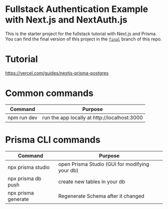 # Fullstack Authentication Example with Next.js and NextAuth.js

This is the starter project for the fullstack tutorial with Next.js and Prisma. You can find the final version of this project in the [`final`](https://github.com/prisma/blogr-nextjs-prisma/tree/final) branch of this repo.

# Tutorial

https://vercel.com/guides/nextjs-prisma-postgres

# Common commands

| Command     | Purpose                                      |
| ----------- | -------------------------------------------- |
| npm run dev | run the app locally at http://localhost:3000 |

# Prisma CLI commands

| Command             | Purpose                                        |
| ------------------- | ---------------------------------------------- |
| npx prisma studio   | open Prisma Studio (GUI for modifying your db) |
| npx prisma db push  | create new tables in your db                   |
| npx prisma generate | Regenerate Schema after it changed             |
